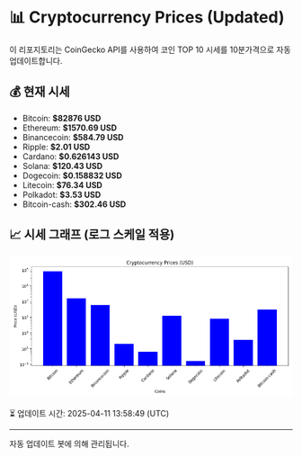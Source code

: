 
# 📊 Cryptocurrency Prices (Updated)

이 리포지토리는 CoinGecko API를 사용하여 코인 TOP 10 시세를 10분가격으로 자동 업데이트합니다.

## 💰 현재 시세
- Bitcoin: **$82876 USD**
- Ethereum: **$1570.69 USD**
- Binancecoin: **$584.79 USD**
- Ripple: **$2.01 USD**
- Cardano: **$0.626143 USD**
- Solana: **$120.43 USD**
- Dogecoin: **$0.158832 USD**
- Litecoin: **$76.34 USD**
- Polkadot: **$3.53 USD**
- Bitcoin-cash: **$302.46 USD**

## 📈 시세 그래프 (로그 스케일 적용)
![Crypto Prices](crypto_prices.png)

⏳ 업데이트 시간: 2025-04-11 13:58:49 (UTC)

---
자동 업데이트 봇에 의해 관리됩니다.
